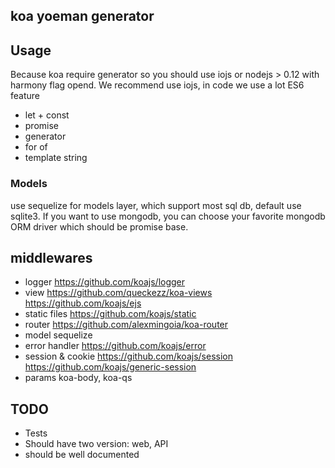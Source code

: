 ## koa yoeman generator

## Usage

Because koa require generator so you should use iojs or nodejs > 0.12 with harmony flag opend.
We recommend use iojs, in code we use a lot ES6 feature

* let + const
* promise
* generator
* for of
* template string


### Models

use sequelize for models layer, which support most sql db, default use sqlite3.
If you want to use mongodb, you can choose your favorite mongodb ORM driver which should be promise base.


## middlewares

* logger   https://github.com/koajs/logger
* view    https://github.com/queckezz/koa-views   https://github.com/koajs/ejs
* static files   https://github.com/koajs/static
* router    https://github.com/alexmingoia/koa-router
* model     sequelize
* error handler   https://github.com/koajs/error
* session & cookie    https://github.com/koajs/session   https://github.com/koajs/generic-session
* params    koa-body,   koa-qs


## TODO

* Tests
* Should have two version: web, API
* should be well documented